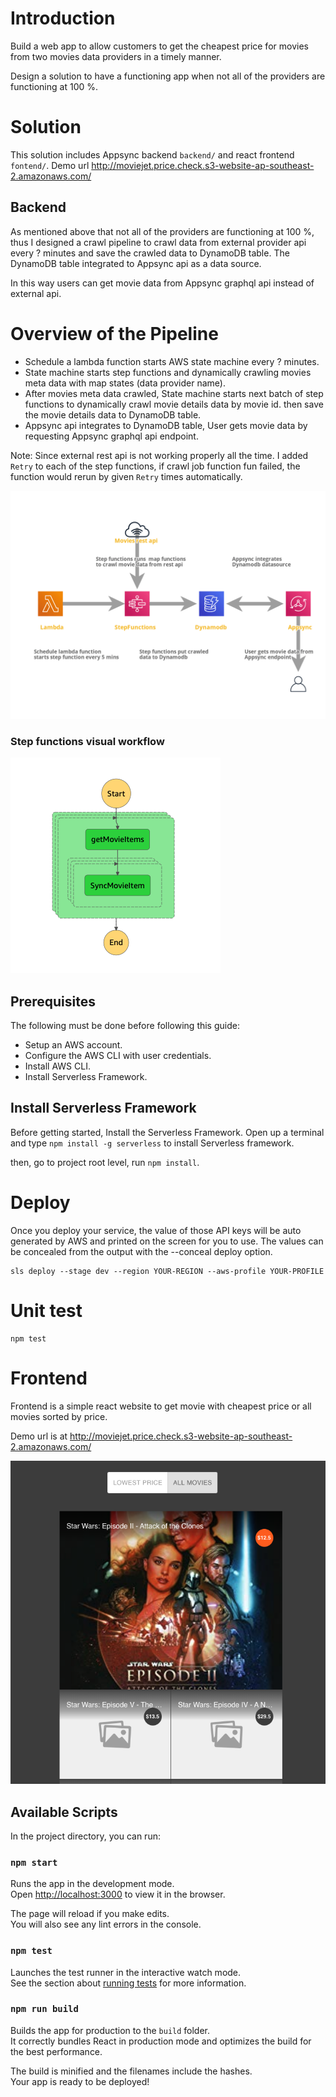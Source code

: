 # Introduction

Build a web app to allow customers to get the cheapest price for movies from two movies data providers in a timely manner.

Design a solution to have a functioning app when not all of the providers are functioning at 100 %.

# Solution

This solution includes Appsync backend `backend/` and react frontend `fontend/`.
Demo url http://moviejet.price.check.s3-website-ap-southeast-2.amazonaws.com/

## Backend

As mentioned above that not all of the providers are functioning at 100 %, thus I designed a crawl pipeline to crawl data from external provider api every ? minutes and save the crawled data to DynamoDB table. The DynamoDB table integrated to Appsync api as a data source.

In this way users can get movie data from Appsync graphql api instead of external api.

# Overview of the Pipeline

- Schedule a lambda function starts AWS state machine every ? minutes.
- State machine starts step functions and dynamically crawling movies meta data with map states (data provider name).
- After movies meta data crawled, State machine starts next batch of step functions to dynamically crawl movie details data by movie id. then save the movie details data to DynamoDB table.
- Appsync api integrates to DynamoDB table, User gets movie data by requesting Appsync graphql api endpoint.

Note: Since external rest api is not working properly all the time. I added `Retry` to each of the step functions, if crawl job function fun failed, the function would rerun by given `Retry` times automatically.

![](diagram.png)

### Step functions visual workflow <br>

![](stepfunction.png)

## Prerequisites

The following must be done before following this guide:

- Setup an AWS account.
- Configure the AWS CLI with user credentials.
- Install AWS CLI.
- Install Serverless Framework.

## Install Serverless Framework

Before getting started, Install the Serverless Framework. Open up a terminal and type `npm install -g serverless` to install Serverless framework.

then, go to project root level, run `npm install`.

# Deploy

Once you deploy your service, the value of those API keys will be auto generated by AWS and printed on the screen for you to use. The values can be concealed from the output with the --conceal deploy option.

```
sls deploy --stage dev --region YOUR-REGION --aws-profile YOUR-PROFILE
```

# Unit test

```
npm test
```

# Frontend

Frontend is a simple react website to get movie with cheapest price or all movies sorted by price.

Demo url is at http://moviejet.price.check.s3-website-ap-southeast-2.amazonaws.com/

![](frontend.png)

## Available Scripts

In the project directory, you can run:

### `npm start`

Runs the app in the development mode.<br />
Open [http://localhost:3000](http://localhost:3000) to view it in the browser.

The page will reload if you make edits.<br />
You will also see any lint errors in the console.

### `npm test`

Launches the test runner in the interactive watch mode.<br />
See the section about [running tests](https://facebook.github.io/create-react-app/docs/running-tests) for more information.

### `npm run build`

Builds the app for production to the `build` folder.<br />
It correctly bundles React in production mode and optimizes the build for the best performance.

The build is minified and the filenames include the hashes.<br />
Your app is ready to be deployed!
